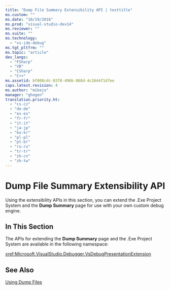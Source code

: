 ```yaml
---
title: "Dump File Summary Extensibility API | testtitle"
ms.custom: ""
ms.date: "10/19/2016"
ms.prod: "visual-studio-dev14"
ms.reviewer: ""
ms.suite: ""
ms.technology: 
  - "vs-ide-debug"
ms.tgt_pltfrm: ""
ms.topic: "article"
dev_langs: 
  - "FSharp"
  - "VB"
  - "CSharp"
  - "C++"
ms.assetid: bf008cdc-03f8-496b-868d-4c2644f1d7ee
caps.latest.revision: 4
ms.author: "mikejo"
manager: "ghogen"
translation.priority.ht: 
  - "cs-cz"
  - "de-de"
  - "es-es"
  - "fr-fr"
  - "it-it"
  - "ja-jp"
  - "ko-kr"
  - "pl-pl"
  - "pt-br"
  - "ru-ru"
  - "tr-tr"
  - "zh-cn"
  - "zh-tw"
---
```

# Dump File Summary Extensibility API
Using the extensibility APIs in this section, you can extend the .Exe Project System and the **Dump Summary** page for use with your own custom debug engine.  
  
## In This Section  
 The APIs for extending the **Dump Summary** page and the .Exe Project System are available in the following namespace:  
  
 <xref:Microsoft.VisualStudio.Debugger.VsDebugPresentationExtension>  
  
## See Also  
 [Using Dump Files](../debugger/using-dump-files.md)